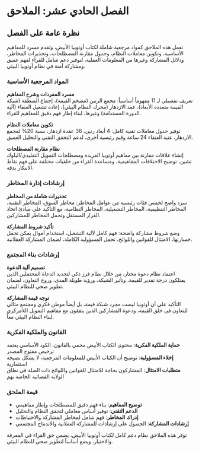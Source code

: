 # الفصل الحادي عشر: الملاحق

## نظرة عامة على الفصل

تعمل هذه الملاحق كمواد مرجعية شاملة لكتاب أوتوبيا الأبيض، وتقدم مسرد للمفاهيم الأساسية، وتكوين معاملات النظام، وجدول مقارنة المصطلحات، وتحذيرات المخاطر، ودلائل المشاركة وغيرها من المعلومات العملية، لتوفير دعم شامل للقراء لفهم عميق ومشاركة آمنة في نظام أوتوبيا البيئي.

### المواد المرجعية الأساسية

**مسرد المفردات وشرح المفاهيم**  
تعريف تفصيلي لـ 11 مفهوماً أساسياً: مجمع الرنين (مضخم القيمة)، إجماع المنطقة (شبكة القيمة متعددة الأبعاد)، عقد الازدهار (محرك النظام البيئي)، إعادة تشغيل العنقاء (آلية الدورة المستدامة) وغيرها، لبناء إطار فهم دقيق للمفاهيم للقراء.

**تكوين معاملات النظام**  
توفير جدول معاملات تقنية كامل: 4 أبعاد رنين، 36 عقدة ازدهار، نسبة 20% لمجمع الازدهار، عتبة العنقاء 24 ساعة وقيم رئيسية أخرى، لدعم التحقق التقني والتحليل العميق.

**نظام مقارنة المصطلحات**  
إنشاء علاقات مقارنة بين مفاهيم أوتوبيا الفريدة ومصطلحات التمويل التقليدي/البلوك تشين، توضيح الاختلافات المفاهيمية، ومساعدة القراء من خلفيات مختلفة على فهم نقاط الابتكار بدقة.

### إرشادات إدارة المخاطر

**تحذيرات شاملة من المخاطر**  
سرد واضح لخمس فئات رئيسية من عوامل المخاطر: مخاطر السوق، المخاطر التقنية، المخاطر التنظيمية، المخاطر التشغيلية، المخاطر النظامية، مع التأكيد على مبادئ اتخاذ القرار المستقل وتحمل المخاطر للمشاركين.

**تأكيد شروط المشاركة**  
وضع شروط مشاركة واضحة: فهم كامل لآلية التشغيل، استخدام أموال يمكن تحمل خسارتها، الامتثال للقوانين واللوائح، تحمل المسؤولية الكاملة، لضمان المشاركة العقلانية.

### إرشادات بناء المجتمع

**تصميم آلية الدعوة**  
اعتماد نظام دعوة مختار، من خلال نظام فرز ذكي لتحديد الدعاة المحتملين الذين يمتلكون درجة تقدير للقيمة، وتأثير الشبكة، ورؤية طويلة المدى، وروح التعاون، لضمان تطوير صحي للنظام البيئي.

**توجه قيمة المشاركة**  
التأكيد على أن أوتوبيا ليست مجرد شبكة قيمة، بل أيضاً موطن فكري ومجتمع مثالي للتعاون في خلق القيمة، ودعوة المشاركين الذين يتفقون مع مفاهيم التمويل اللامركزي لبناء النظام البيئي معاً.

### القانون والملكية الفكرية

**حماية الملكية الفكرية**: محتوى الكتاب الأبيض محمي بالقانون، الكود الأساسي يعتمد ترخيص مفتوح المصدر  
**إخلاء المسؤولية**: توضيح أن الكتاب الأبيض للمعلومات المرجعية، لا يشكل نصيحة استثمارية  
**متطلبات الامتثال**: المشاركون بحاجة للامتثال للقوانين واللوائح ذات الصلة في نطاق الولاية القضائية الخاصة بهم

### قيمة الملحق

* **توضيح المفاهيم**: بناء فهم دقيق للمصطلحات وإطار مفاهيمي
* **الدعم التقني**: توفير أساس معاملي لتحقق النظام والتحليل
* **إدراك المخاطر**: فهم شامل لمخاطر المشاركة والاحتياطات
* **إرشادات المشاركة**: الحصول على إرشادات للمشاركة العقلانية والاندماج المجتمعي

توفر هذه الملاحق نظام دعم كامل لكتاب أوتوبيا الأبيض، يضمن حق القراء في المعرفة والاختيار، ويضع أساساً لتطوير صحي للنظام البيئي.